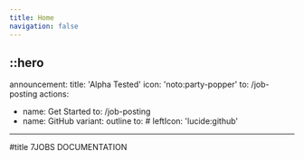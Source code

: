 ```yaml
---
title: Home
navigation: false
---
```


::hero
---
announcement:
  title: 'Alpha Tested'
  icon: 'noto:party-popper'
  to: /job-posting
actions:
  - name: Get Started
    to: /job-posting
  - name: GitHub
    variant: outline
    to: #
    leftIcon: 'lucide:github'
---

#title
7JOBS DOCUMENTATION



<div class="border rounded-lg shadow-md">
  <iframe src="" height="700" width="100%" class="rounded-lg" scrolling="no" frameborder="0">
</div>
